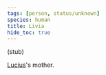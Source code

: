```yaml
---
tags: [person, status/unknown]
species: human
title: Livia
hide_toc: true
---
```


(stub)

[Lucius](<./lucius.md>)'s mother.